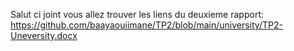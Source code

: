 Salut ci joint vous allez trouver les liens du deuxieme rapport:
https://github.com/baayaouiimane/TP2/blob/main/university/TP2-Uneversity.docx
